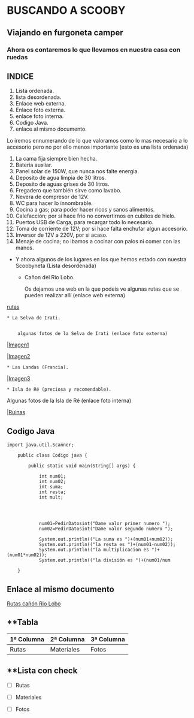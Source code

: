 # **BUSCANDO A SCOOBY**
## **Viajando en furgoneta camper**
### **Ahora os contaremos lo que llevamos en nuestra casa con ruedas**

## **INDICE**

1. Lista ordenada.
2. lista desordenada.
3. Enlace web externa.
4. Enlace foto externa.
5. enlace foto interna.
6. Codigo Java.
7. enlace al mismo documento.


Lo iremos ennumerando de lo que valoramos como lo mas necesario a lo accesorio
pero no por ello menos importante (esto es una lista ordenada)

1. La cama fija siempre bien hecha.
2. Bateria auxliar.
3. Panel solar de 150W, que nunca nos falte energia.
4. Deposito de agua limpia de 30 litros.
5. Deposito de aguas grises de 30 litros.
6. Fregadero que también sirve como lavabo.
7. Nevera de compresor de 12V.
8. WC para hacer lo innombrable.
9. Cocina a gas; para poder hacer ricos y sanos alimentos.
10. Calefacción; por si hace frio no convertirnos en cubitos de hielo.
11. Puertos USB de Carga, para recargar todo lo necesario.
12. Toma de corriente de 12V; por si hace falta enchufar algun accesorio.
13. Inversor de 12V a 220V, por si acaso.
14. Menaje de cocina; no ibamos a cocinar con palos ni comer con las manos.

* Y ahora algunos de los lugares en los que hemos estado con nuestra Scoobyneta (Lista desordenada)

    * Cañon del Rio Lobo.

        Os dejamos una web en la que podeis ve algunas rutas que se pueden realizar allí (enlace web externa)

[rutas](https://www.xn--caondelriolobos-zqb.com/rutas-senderismo.html)


    * La Selva de Irati.


        algunas fotos de la Selva de Irati (enlace foto externa)

|[Imagen1](https://selvadeirati.es/wp-content/uploads/2021/04/alrededores-gorbeia.jpg) 

|[Imagen2](https://media.traveler.es/photos/6137793ecb06ad0f20e1335d/master/pass/102755.jpg)


    * Las Landas (Francia).


|[Imagen3](https://www.landas-vacaciones.com/wp-content/uploads/sites/4/2019/02/littoral-vue-aerienne-drone-asebastien_chebassier.jpg) 



    * Isla de Ré (preciosa y recomendable).

Algunas fotos de la Isla de Ré (enlace foto interna)

|[Ruinas](https://github.com/minguiitox/ENTORNOS-ACT-4.1/blob/master/17_ISLA_DE_RE%20(16).jpg)

## __**Codigo Java**__

    import java.util.Scanner;

        public class Codigo java {

	        public static void main(String[] args) {

                int num01;
                int num02;
                int suma;
                int resta;
                int mult;




                num01=PedirDatosint("Dame valor primer numero ");
                num02=PedirDatosint("Dame valor segundo numero ");

                System.out.println(("La suma es ")+(num01+num02));
                System.out.println(("la resta es ")+(num01-num02));
                System.out.println(("la multiplicacion es ")+(num01*num02));
                System.out.println(("la división es ")+(num01/num

        }

## **Enlace al mismo documento**

[Rutas cañón Rio Lobo]([rutas](https://www.xn--caondelriolobos-zqb.com/rutas-senderismo.html))

## **Tabla

| 1ª Columna | 2ª Columna | 3ª Columna |
| -- | -- | -- |
| Rutas | Materiales | Fotos |

## **Lista con check

- [ ] Rutas
- [ ] Materiales
- [ ] Fotos





